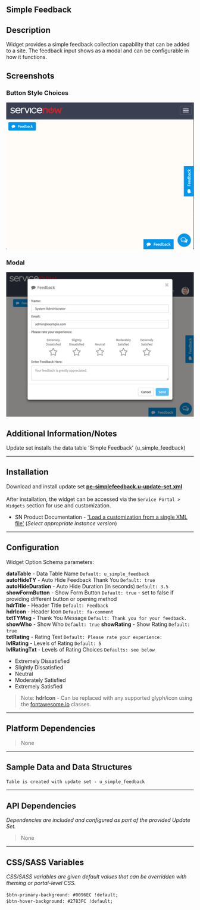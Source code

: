 ## Simple Feedback

## Description

Widget provides a simple feedback collection capability that can be added to a site.  The feedback input shows as a modal and can be configurable in how it functions.

## Screenshots
### Button Style Choices
![alt text](../images/pe-feedback-buttons.png "Button Choices")
### Modal
![alt text](../images/pe-feedback-modal.png "Modal")

## Additional Information/Notes 
Update set installs the data table 'Simple Feedback' (u_simple_feedback)

---
## Installation
Download and install update set **[pe-simplefeedback.u-update-set.xml](pe-simplefeedback.u-update-set.xml)** <br/><br/>
After installation, the widget can be accessed via the `Service Portal > Widgets` section for use and customization.<br/>
* SN Product Documentation - ['Load a customization from a single XML file'](https://docs.servicenow.com/search?q=Load+a+customization+from+a+single+XML+file)   (<i>Select appropriate instance version</i>)

---
## Configuration
Widget Option Schema parameters:

**dataTable** - Data Table Name `Default: u_simple_feedback`<br/>
**autoHideTY** - Auto Hide Feedback Thank You `Default: true`<br/>
**autoHideDuration** - Auto Hide Duration (in seconds) `Default: 3.5`<br/>
**showFormButton** - Show Form Button `Default: true` - set to false if providing different button or opening method<br/>
**hdrTitle** - Header Title `Default: Feedback`<br/>
**hdrIcon** - Header Icon `Default: fa-comment`<br/> 
**txtTYMsg** - Thank You Message `Default: Thank you for your feedback.`<br/>
**showWho** - Show Who `Default: true`
**showRating** - Show Rating `Default: true`<br/>
**txtRating** - Rating Text `Default: Please rate your experience:`<br/>
**lvlRating** - Levels of Rating `Default: 5`<br/>
**lvlRatingTxt** - Levels of Rating Choices `Defaults: see below`<br/>
 * Extremely Dissatisfied
 * Slightly Dissatisfied
 * Neutral
 * Moderately Satisfied
 * Extremely Satisfied

> Note: **hdrIcon** - Can be replaced with any supported glyph/icon using the [fontawesome.io](http://fontawesome.io/cheatsheet/) classes.

---
## Platform Dependencies
> None

---
## Sample Data and Data Structures

`Table is created with update set - u_simple_feedback`

---
## API Dependencies
<i>Dependencies are included and configured as part of the provided Update Set.</i>
> None

---
## CSS/SASS Variables
_CSS/SASS variables are given default values that can be overridden with theming or portal-level CSS._

`$btn-primary-background: #0096EC !default;`<br/>
`$btn-hover-background: #2783FC !default;`<br/>
